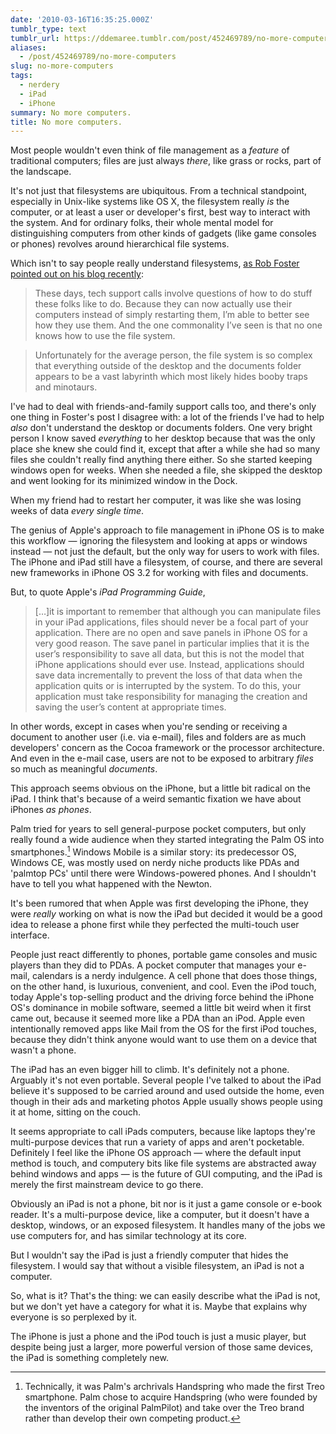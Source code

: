 ```yaml
---
date: '2010-03-16T16:35:25.000Z'
tumblr_type: text
tumblr_url: https://ddemaree.tumblr.com/post/452469789/no-more-computers
aliases:
  - /post/452469789/no-more-computers
slug: no-more-computers
tags:
  - nerdery
  - iPad
  - iPhone
summary: No more computers.
title: No more computers.
---
```


Most people wouldn't even think of file management as a _feature_ of traditional computers; files are just always _there_, like grass or rocks, part of the landscape. 

It's not just that filesystems are ubiquitous. From a technical standpoint, especially in Unix-like systems like OS X, the filesystem really _is_ the computer, or at least a user or developer's first, best way to interact with the system. And for ordinary folks, their whole mental model for distinguishing computers from other kinds of gadgets (like game consoles or phones) revolves around hierarchical file systems.

Which isn't to say people really understand filesystems, [as Rob Foster pointed out on his blog recently][nd]:

> These days, tech support calls involve questions of how to do stuff these folks like to do. Because they can now actually use their computers instead of simply restarting them, I’m able to better see how they use them. And the one commonality I’ve seen is that no one knows how to use the file system.

> Unfortunately for the average person, the file system is so complex that everything outside of the desktop and the documents folder appears to be a vast labyrinth which most likely hides booby traps and minotaurs.

I've had to deal with friends-and-family support calls too, and there's only one thing in Foster's post I disagree with: a lot of the friends I've had to help _also_ don't understand the desktop or documents folders. One very bright person I know saved _everything_ to her desktop because that was the only place she knew she could find it, except that after a while she had so many files she couldn't really find anything there either. So she started keeping windows open for weeks. When she needed a file, she skipped the desktop and went looking for its minimized window in the Dock.

When my friend had to restart her computer, it was like she was losing weeks of data _every single time_.

The genius of Apple's approach to file management in iPhone OS is to make this workflow — ignoring the filesystem and looking at apps or windows instead — not just the default, but the only way for users to work with files. The iPhone and iPad still have a filesystem, of course, and there are several new frameworks in iPhone OS 3.2 for working with files and documents.

But, to quote Apple's _iPad Programming Guide_,

> [&hellip;]it is important to remember that although you can manipulate files in your iPad applications, files should never be a focal part of your application. There are no open and save panels in iPhone OS for a very good reason. The save panel in particular implies that it is the user’s responsibility to save all data, but this is not the model that iPhone applications should ever use. Instead, applications should save data incrementally to prevent the loss of that data when the application quits or is interrupted by the system. To do this, your application must take responsibility for managing the creation and saving the user’s content at appropriate times.

In other words, except in cases when you're sending or receiving a document to another user (i.e. via e-mail), files and folders are as much developers' concern as the Cocoa framework or the processor architecture. And even in the e-mail case, users are not to be exposed to arbitrary _files_ so much as meaningful _documents_.

This approach seems obvious on the iPhone, but a little bit radical on the iPad. I think that's because of a weird semantic fixation we have about iPhones _as phones_.

Palm tried for years to sell general-purpose pocket computers, but only really found a wide audience when they started integrating the Palm OS into smartphones.[^1] Windows Mobile is a similar story: its predecessor OS, Windows CE, was mostly used on nerdy niche products like PDAs and 'palmtop PCs' until there were Windows-powered phones. And I shouldn't have to tell you what happened with the Newton.

It's been rumored that when Apple was first developing the iPhone, they were _really_ working on what is now the iPad but decided it would be a good idea to release a phone first while they perfected the multi-touch user interface.

People just react differently to phones, portable game consoles and music players than they did to PDAs. A pocket computer that manages your e-mail, calendars is a nerdy indulgence. A cell phone that does those things, on the other hand, is luxurious, convenient, and cool. Even the iPod touch, today Apple's top-selling product and the driving force behind the iPhone OS's dominance in mobile software, seemed a little bit weird when it first came out, because it seemed more like a PDA than an iPod. Apple even intentionally removed apps like Mail from the OS for the first iPod touches, because they didn't think anyone would want to use them on a device that wasn't a phone.

The iPad has an even bigger hill to climb. It's definitely not a phone. Arguably it's not even portable. Several people I've talked to about the iPad believe it's supposed to be carried around and used outside the home, even though in their ads and marketing photos Apple usually shows people using it at home, sitting on the couch.

It seems appropriate to call iPads computers, because like laptops they're multi-purpose devices that run a variety of apps and aren't pocketable. Definitely I feel like the iPhone OS approach — where the default input method is touch, and computery bits like file systems are abstracted away behind windows and apps — is the future of GUI computing, and the iPad is merely the first mainstream device to go there.

Obviously an iPad is not a phone, bit nor is it just a game console or e-book reader. It's a multi-purpose device, like a computer, but it doesn't have a desktop, windows, or an exposed filesystem. It handles many of the jobs we use computers for, and has similar technology at its core.

But I wouldn't say the iPad is just a friendly computer that hides the filesystem. I would say that without a visible filesystem, an iPad is not a computer.

So, what is it? That's the thing: we can easily describe what the iPad is not, but we don't yet have a category for what it is. Maybe that explains why everyone is so perplexed by it.

The iPhone is just a phone and the iPod touch is just a music player, but despite being just a larger, more powerful version of those same devices, the iPad is something completely new.

[^1]: Technically, it was Palm's archrivals Handspring who made the first Treo smartphone. Palm chose to acquire Handspring (who were founded by the inventors of the original PalmPilot) and take over the Treo brand rather than develop their own competing product.

[nd]:http://nimbledesign.com/post/441423115/the-path-of-most-resistance